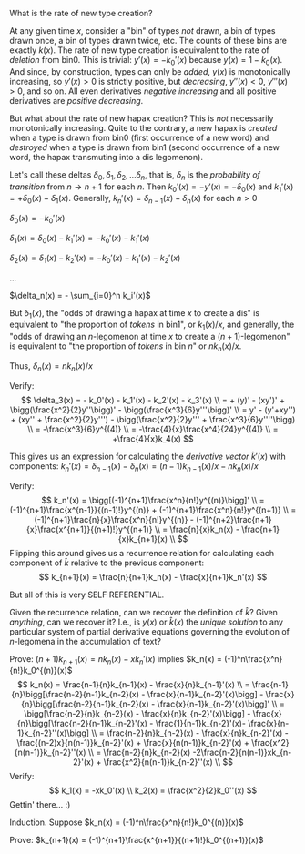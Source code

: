 What is the rate of new type creation?

At any given time $x$, consider a "bin" of types *not* drawn, a bin of types drawn once, a bin of types drawn twice, etc. The counts of these bins are exactly $k(x)$. The rate of new type creation is equivalent to the rate of *deletion* from bin0. This is trivial: $y'(x) = -k_0'(x)$ because $y(x) = 1 - k_0(x)$. And since, by construction, types can only be *added*, $y(x)$ is monotonically increasing, so $y'(x) > 0$ is strictly positive, but *decreasing*, $y''(x) < 0$, $y'''(x) > 0$, and so on. All even derivatives *negative increasing* and all positive derivatives are *positive decreasing*.

But what about the rate of new hapax creation? This is *not* necessarily monotonically increasing. Quite to the contrary, a new hapax is *created* when a type is drawn from bin0 (first occurrence of a new word) and *destroyed* when a type is drawn from bin1 (second occurrence of a new word, the hapax transmuting into a dis legomenon).

Let's call these deltas $\delta_0, \delta_1, \delta_2, ... \delta_n$, that is, $\delta_n$ is the *probability of transition* from $n \to n+1$ for each $n$. Then $k_0'(x) = - y'(x) = -\delta_0(x)$ and $k_1'(x) = +\delta_0(x) - \delta_1(x)$. Generally, $k_n'(x) = \delta_{n-1}(x) - \delta_n(x)$ for each $n > 0$

$\delta_0(x) = -k_0'(x)$

$\delta_1(x) = \delta_0(x) - k_1'(x) = -k_0'(x) - k_1'(x)$

$\delta_2(x) = \delta_1(x) - k_2'(x) = - k_0'(x) - k_1'(x) - k_2'(x)$

...

$\delta_n(x) = - \sum_{i=0}^n k_i'(x)$

But $\delta_1(x)$, the "odds of drawing a hapax at time $x$ to create a dis" is equivalent to "the proportion of *tokens* in bin1", or $k_1(x)/x$, and generally, the "odds of drawing an $n$-legomenon at time $x$ to create a $(n+1)$-legomenon" is equivalent to "the proportion of *tokens* in bin $n$" or $nk_n(x)/x$.

Thus, $\delta_n(x) = nk_n(x)/x$

Verify:
$$
\delta_3(x) = - k_0'(x) - k_1'(x) - k_2'(x) - k_3'(x) \\
= + (y)' - (xy')' + \bigg(\frac{x^2}{2}y''\bigg)' - \bigg(\frac{x^3}{6}y'''\bigg)' \\
= y' - (y'+xy'') + (xy'' + \frac{x^2}{2}y''') - \bigg(\frac{x^2}{2}y''' + \frac{x^3}{6}y''''\bigg) \\
= -\frac{x^3}{6}y^{(4)} \\
= -\frac{4}{x}\frac{x^4}{24}y^{(4)} \\
= +\frac{4}{x}k_4(x)
$$

This gives us an expression for calculating the *derivative vector* $\hat{k}'(x)$ with components: $k_n'(x) = \delta_{n-1}(x) - \delta_n(x) = (n-1)k_{n-1}(x)/x - nk_n(x)/x$

Verify:
$$
k_n'(x) = \bigg[(-1)^{n+1}\frac{x^n}{n!}y^{(n)}\bigg]' \\
= (-1)^{n+1}\frac{x^{n-1}}{(n-1)!}y^{(n)} + (-1)^{n+1}\frac{x^n}{n!}y^{(n+1)} \\
= (-1)^{n+1}\frac{n}{x}\frac{x^n}{n!}y^{(n)} - (-1)^{n+2}\frac{n+1}{x}\frac{x^{n+1}}{(n+1)!}y^{(n+1)} \\
= \frac{n}{x}k_n(x) - \frac{n+1}{x}k_{n+1}(x) \\
$$
Flipping this around gives us a recurrence relation for calculating each component of $\hat{k}$ relative to the previous component:
$$
k_{n+1}(x) = \frac{n}{n+1}k_n(x) - \frac{x}{n+1}k_n'(x)
$$


But all of this is very SELF REFERENTIAL.

Given the recurrence relation, can we recover the definition of $\hat{k}$? Given *anything*, can we recover it? I.e., is $y(x)$ or $\hat{k}(x)$ the *unique solution* to any particular system of partial derivative equations governing the evolution of $n$-legomena in the accumulation of text?

Prove: $(n+1)k_{n+1}(x) = nk_n(x) - xk_n'(x)$ implies $k_n(x) = (-1)^n\frac{x^n}{n!}k_0^{(n)}(x)$
$$
k_n(x) = \frac{n-1}{n}k_{n-1}(x) - \frac{x}{n}k_{n-1}'(x) \\
= \frac{n-1}{n}\bigg[\frac{n-2}{n-1}k_{n-2}(x) - \frac{x}{n-1}k_{n-2}'(x)\bigg] - \frac{x}{n}\bigg[\frac{n-2}{n-1}k_{n-2}(x) - \frac{x}{n-1}k_{n-2}'(x)\bigg]' \\
= \bigg[\frac{n-2}{n}k_{n-2}(x) - \frac{x}{n}k_{n-2}'(x)\bigg] - \frac{x}{n}\bigg[\frac{n-2}{n-1}k_{n-2}'(x) - \frac{1}{n-1}k_{n-2}'(x)- \frac{x}{n-1}k_{n-2}''(x)\bigg] \\
= \frac{n-2}{n}k_{n-2}(x) - \frac{x}{n}k_{n-2}'(x) - \frac{(n-2)x}{n(n-1)}k_{n-2}'(x) + \frac{x}{n(n-1)}k_{n-2}'(x) + \frac{x^2}{n(n-1)}k_{n-2}''(x) \\
= \frac{n-2}{n}k_{n-2}(x) -2\frac{n-2}{n(n-1)}xk_{n-2}'(x) + \frac{x^2}{n(n-1)}k_{n-2}''(x) \\
$$
Verify:
$$
k_1(x) = -xk_0'(x) \\
k_2(x) = \frac{x^2}{2}k_0''(x)
$$
Gettin' there... :)



Induction. Suppose $k_n(x) = (-1)^n\frac{x^n}{n!}k_0^{(n)}(x)$

Prove: $k_{n+1}(x) = (-1)^{n+1}\frac{x^{n+1}}{(n+1)!}k_0^{(n+1)}(x)$